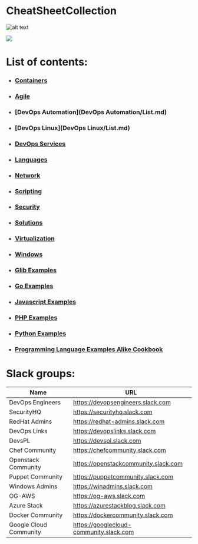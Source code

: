 # CheatSheetCollection

![alt text](https://www.researchgate.net/profile/Henrique_Gaspar/publication/325361376/figure/fig2/AS:630135694831618@1527247465316/DevOps-as-culture-in-software-development-Kornilova-2018.png)

![](https://cookbook.fortinet.com/wp-content/uploads/sysadmin_notes-logo-2.gif)

# List of contents:
- ### [Containers](Containers/List.md)
- ### [Agile](Agile/List.md)
- ### [DevOps Automation](DevOps Automation/List.md)
- ### [DevOps Linux](DevOps Linux/List.md)
- ### [DevOps Services](DevOpsServices/List.md)
- ### [Languages](Languages/List.md)
- ### [Network](Network/List.md)
- ### [Scripting](Scripts/List.md)
- ### [Security](Security/List.md)
- ### [Solutions](Solutions/List.md)
- ### [Virtualization](Virtualization/List.md)
- ### [Windows](Windows/List.md)
- ### [Glib Examples](Glib_Examples/List.md)
- ### [Go Examples](Go_Examples/List.md)
- ### [Javascript Examples](Javascript_Examples/List.md)
- ### [PHP Examples](PHP_Examples/List.md)
- ### [Python Examples](Python_Examples/List.md)
- ### [Programming Language Examples Alike Cookbook](Programming_Language_Examples_Alike_Cookbook/List.md)


# Slack groups:

| Name                         | URL                                     |
|------------------------------|-----------------------------------------|
| DevOps Engineers             | https://devopsengineers.slack.com       |
| SecurityHQ                   | https://securityhq.slack.com            |
| RedHat Admins                | https://redhat-admins.slack.com         |
| DevOps Links                 | https://devopslinks.slack.com           |
| DevsPL                       | https://devspl.slack.com                |
| Chef Community               | https://chefcommunity.slack.com         |
| Openstack Community          | https://openstackcommunity.slack.com    |
| Puppet Community             | https://puppetcommunity.slack.com       |
| Windows Admins               | https://winadmins.slack.com             |
| OG-AWS                       | https://og-aws.slack.com                |
| Azure Stack                  | https://azurestackblog.slack.com        |
| Docker Community             | https://dockercommunity.slack.com       |
| Google Cloud Community       | https://googlecloud-community.slack.com |       |
